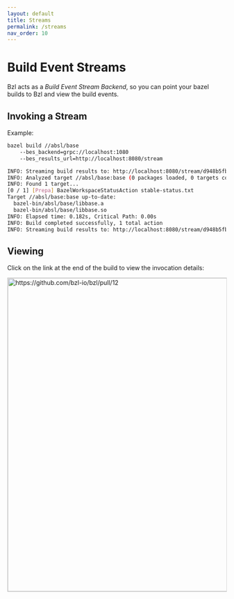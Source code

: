 ```yaml
---
layout: default
title: Streams
permalink: /streams
nav_order: 10
---
```


# Build Event Streams

Bzl acts as a *Build Event Stream Backend*, so you can point your bazel builds to Bzl and view the build events.

## Invoking a Stream

Example:

```sh 
bazel build //absl/base 
    --bes_backend=grpc://localhost:1080 
    --bes_results_url=http://localhost:8080/stream
```


~~~sh
INFO: Streaming build results to: http://localhost:8080/stream/d948b5fb-b9da-493b-8b14-a9af2ad076aa
INFO: Analyzed target //absl/base:base (0 packages loaded, 0 targets configured).
INFO: Found 1 target...
[0 / 1] [Prepa] BazelWorkspaceStatusAction stable-status.txt
Target //absl/base:base up-to-date:
  bazel-bin/absl/base/libbase.a
  bazel-bin/absl/base/libbase.so
INFO: Elapsed time: 0.182s, Critical Path: 0.00s
INFO: Build completed successfully, 1 total action
INFO: Streaming build results to: http://localhost:8080/stream/d948b5fb-b9da-493b-8b14-a9af2ad076aa
~~~

## Viewing

Click on the link at the end of the build to view the invocation details:

<img width="720" alt="https://github.com/bzl-io/bzl/pull/12" src="https://user-images.githubusercontent.com/50580/106352660-2599ea00-62a2-11eb-8e80-799f6b85d381.png" style="border: 1px solid rgba(0,0,0,0.16)">
